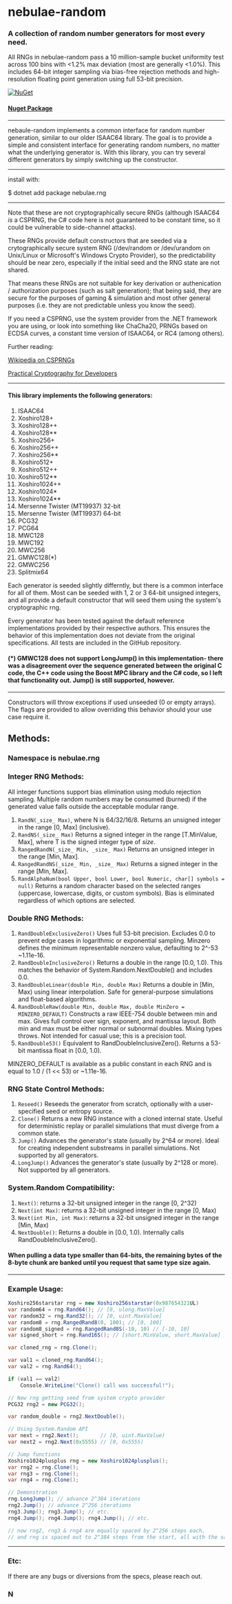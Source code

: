 # nebulae-random

### A collection of random number generators for most every need.

All RNGs in nebulae-random pass a 10 million-sample bucket uniformity test across 100 bins with <1.2% max deviation (most are generally <1.0%). This includes 64-bit integer sampling via bias-free rejection methods and high-resolution floating point generation using full 53-bit precision.

[![NuGet](https://img.shields.io/nuget/v/nebulae.rng.svg)](https://www.nuget.org/packages/nebulae.rng/)

#### [Nuget Package](https://www.nuget.org/packages/nebulae.rng/)

---

nebaule-random implements a common interface for random number generation, similar to our older ISAAC64 library. The goal is to provide a simple and consistent interface for generating random numbers, no matter what the underlying generator is. With this library, you can try several different generators by simply switching up the constructor.

---

install with:

$ dotnet add package nebulae.rng

---

Note that these are not cryptographically secure RNGs (although ISAAC64 *is* a CSPRNG, the C# code here is not guaranteed to be constant time, so it could be vulnerable to side-channel attacks). 

These RNGs provide default constructors that are seeded via a crytographically secure system RNG (/dev/random or /dev/urandom on Unix/Linux or Microsoft's Windows Crypto Provider), so the predictability should be near zero, especially if the initial seed and the RNG state are not shared.

That means these RNGs are not suitable for key derivation or authenication / authorization purposes (such as salt generation); that being said, they are secure for the purposes of gaming & simulation and most other general purposes (i.e. they are not predictable unless you know the seed).

If you need a CSPRNG, use the system provider from the .NET framework you are using, or look into something like ChaCha20, PRNGs based on ECDSA curves, a constant time version of ISAAC64, or RC4 (among others).

Further reading:

[Wikipedia on CSPRNGs](https://en.wikipedia.org/wiki/Cryptographically_secure_pseudorandom_number_generator)

[Practical Cryptography for Developers](https://cryptobook.nakov.com/secure-random-generators/secure-random-generators-csprng)

---

#### This library implements the following generators:

1.  ISAAC64
2.  Xoshiro128+
3.  Xoshiro128++
4.  Xoshiro128**
5.  Xoshiro256+
6.  Xoshiro256++
7.  Xoshiro256**
8.  Xoshiro512+
9.  Xoshiro512++
10. Xoshiro512**
11. Xoshiro1024++
12. Xoshiro1024*
13. Xoshiro1024**
14. Mersenne Twister (MT19937) 32-bit
15. Mersenne Twister (MT19937) 64-bit
16. PCG32
17. PCG64 
18. MWC128
19. MWC192
20. MWC256
21. GMWC128(*)
22. GMWC256
23. Splitmix64

Each generator is seeded slightly differntly, but there is a common interface for all of them. Most can be seeded with 1, 2 or 3 64-bit unsigned integers, and all provide a default constructor that will seed them using the system's cryptographic rng.

Every generator has been tested against the default reference implementations provided by their respective authors. This ensures the behavior of this implementation does not deviate from the original specifications. All tests are included in the GitHub repository.

#### (*) GMWC128 does not support LongJump() in this implementation- there was a disagreement over the sequence generated between the original C code, the C++ code using the Boost MPC library and the C# code, so I left that functionality out. Jump() is still supported, however.

---

Constructors will throw exceptions if used unseeded (0 or empty arrays). The flags are provided to allow overriding this behavior should your use case require it.

## Methods:

### Namespace is nebulae.rng

### Integer RNG Methods:

All integer functions support bias elimination using modulo rejection sampling. Multiple random numbers may be consumed (burned) if the generated value falls outside the acceptable modular range.

1. `RandN(_size_ Max)`, where N is 64/32/16/8. Returns an unsigned integer in the range [0, Max] (inclusive).
2. `RandNS(_size_ Max)` Returns a signed integer in the range [T.MinValue, Max], where T is the signed integer type of _size_.
3. `RangedRandN(_size_ Min, _size_ Max)` Returns an unsigned integer in the range [Min, Max].
4. `RangedRandNS(_size_ Min, _size_ Max)` Returns a signed integer in the range [Min, Max].
5. `RandAlphaNum(bool Upper, bool Lower, bool Numeric, char[] symbols = null)` Returns a random character based on the selected ranges (uppercase, lowercase, digits, or custom symbols). Bias is eliminated regardless of which options are selected.

### Double RNG Methods:

1. `RandDoubleExclusiveZero()` Uses full 53-bit precision. Excludes 0.0 to prevent edge cases in logarithmic or exponential sampling. Minzero defines the minimum representable nonzero value, defaulting to 2^-53 \~1.11e-16.
2. `RandDoubleInclusiveZero()` Returns a double in the range [0.0, 1.0). This matches the behavior of System.Random.NextDouble() and includes 0.0.
3. `RandDoubleLinear(double Min, double Max)` Returns a double in [Min, Max) using linear interpolation. Safe for general-purpose simulations and float-based algorithms.
4. `RandDoubleRaw(double Min, double Max, double MinZero = MINZERO_DEFAULT)` Constructs a raw IEEE-754 double between min and max. Gives full control over sign, exponent, and mantissa layout. Both min and max must be either normal or subnormal doubles. Mixing types throws. Not intended for casual use; this is a precision tool.
5. `RandDouble53()` Equivalent to RandDoubleInclusiveZero(). Returns a 53-bit mantissa float in [0.0, 1.0).

MINZERO_DEFAULT is available as a public constant in each RNG and is equal to 1.0 / (1 << 53) or \~1.11e-16.

### RNG State Control Methods:

1. `Reseed()` Reseeds the generator from scratch, optionally with a user-specified seed or entropy source.
2. `Clone()` Returns a new RNG instance with a cloned internal state. Useful for deterministic replay or parallel simulations that must diverge from a common state.
3. `Jump()` Advances the generator's state (usually by 2^64 or more). Ideal for creating independent substreams in parallel simulations. Not supported by all generators.
4. `LongJump()` Advances the generator's state (usually by 2^128 or more). Not supported by all generators.

### System.Random Compatibility:

1. `Next()`: returns a 32-bit unsigned integer in the range [0, 2^32)
2. `Next(int Max)`: returns a 32-bit unsigned integer in the range [0, Max)
3. `Next(int Min, int Max)`: returns a 32-bit unsigned integer in the range [Min, Max)
4. `NextDouble()`: Returns a double in [0.0, 1.0). Internally calls RandDoubleInclusiveZero().

#### When pulling a data type smaller than 64-bits, the remaining bytes of the 8-byte chunk are banked until you request that same type size again.

---

### Example Usage:

```csharp
Xoshiro256starstar rng = new Xoshiro256starstar(0x987654321UL)
var random64 = rng.Rand64(); // [0, ulong.MaxValue]
var random32 = rng.Rand32(); // [0, uint.MaxValue]
var random8 = rng.RangedRand8(0, 100); // [0, 100]
var random8_signed = rng.RangedRand8S(-10, 10) // [-10, 10]
var signed_short = rng.Rand16S(); // [short.MinValue, short.MaxValue]

var cloned_rng = rng.Clone();

var val1 = cloned_rng.Rand64();
var val2 = rng.Rand64();

if (val1 == val2)
    Console.WriteLine("Clone() call was successful!");

// New rng getting seed from system crypto provider
PCG32 rng2 = new PCG32();

var random_double = rng2.NextDouble();

// Using System.Random API
var next = rng2.Next();       // [0, uint.MaxValue)
var next2 = rng2.Next(0x5555) // [0, 0x5555)

// Jump functions
Xoshiro1024plusplus rng = new Xoshiro1024plusplus();
var rng2 = rng.Clone();
var rng3 = rng.Clone();
var rng4 = rng.Clone();

// Demonstration
rng.LongJump(); // advance 2^384 iterations
rng2.Jump(); // advance 2^256 iterations
rng3.Jump(); rng3.Jump(); // etc.
rng4.Jump(); rng4.Jump(); rng4.Jump(); // etc.

// now rng2, rng3 & rng4 are equally spaced by 2^256 steps each,
// and rng is spaced out to 2^384 steps from the start, all with the same seed.

```
---

### Etc:

If there are any bugs or diversions from the specs, please reach out.

### N